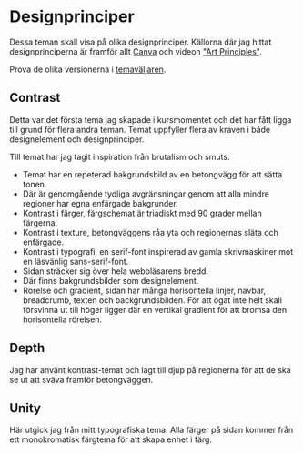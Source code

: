 # Designprinciper
Dessa teman skall visa på olika designprinciper. Källorna där jag hittat designprinciperna är framför allt [Canva](https://designschool.canva.com/design-elements-principles/) och videon ["Art Principles"](https://www.youtube.com/watch?v=eapeL2fwdc8&list=PLKtP9l5q3ce-oz7aoBkk-oEn4xzGbtqxU&index=5).

Prova de olika versionerna i [temaväljaren](theme-selector).

## Contrast
Detta var det första tema jag skapade i kursmomentet och det har fått ligga till grund för flera andra teman. Temat uppfyller flera av kraven i både designelement och designprinciper.

Till temat har jag tagit inspiration från brutalism och smuts.

* Temat har en repeterad bakgrundsbild av en betongvägg för att sätta tonen.
* Där är genomgående tydliga avgränsningar genom att alla mindre regioner har egna enfärgade bakgrunder.
* Kontrast i färger, färgschemat är triadiskt med 90 grader mellan färgerna.
* Kontrast i texture, betongväggens råa yta och regionernas släta och enfärgade.
* Kontrast i typografi, en serif-font inspirerad av gamla skrivmaskiner mot en läsvänlig sans-serif-font.
* Sidan sträcker sig över hela webbläsarens bredd.
* Där finns bakgrundsbilder som designelement.
* Rörelse och gradient, sidan har många horisontella linjer, navbar, breadcrumb, texten och backgrundsbilden. För att ögat inte helt skall försvinna ut till höger ligger där en vertikal gradient för att bromsa den horisontella rörelsen.

## Depth
Jag har använt kontrast-temat och lagt till djup på regionerna för att de ska se ut att sväva framför betongväggen.

## Unity
Här utgick jag från mitt typografiska tema. Alla färger på sidan kommer från ett monokromatisk färgtema för att skapa enhet i färg.

